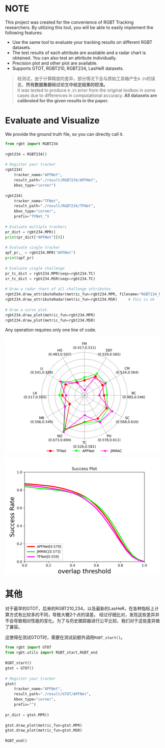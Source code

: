 
# NOTE

This project was created for the convenience of RGBT Tracking researchers. By utilizing this tool, you will be able to easily implement the following features:

- Use the same tool to evaluate your tracking results on different RGBT datasets.
- The test results of each attribute are available and a radar chart is obtained. You can also test an attribute individually.
- Precision plot and other plot are available.
- Supports GTOT, RGBT210, RGBT234, LasHeR datasets.

> 经测试，由于计算精度的差异，部分情况下会与原始工具箱产生`0.1%`的误差。**所有数据集都经过论文中给定结果的校准。** <br>
> It was tested to produce `0.1%` error from the original toolbox in some cases due to differences in computational accuracy. **All datasets are calibrated for the given results in the paper.**

# Evaluate and Visualize

We provide the ground truth file, so you can directly call it.

```python
from rgbt import RGBT234

rgbt234 = RGBT234()

# Register your tracker
rgbt234(
    tracker_name="APFNet", 
    result_path="./result/RGBT234/APFNet", 
    bbox_type="corner")

rgbt234(
    tracker_name="TFNet", 
    result_path="./result/RGBT234/TFNet", 
    bbox_type="corner",
    prefix="TFNet_")

# Evaluate multiple trackers
pr_dict = rgbt234.MPR()
print(pr_dict["APFNet"][0])

# Evaluate single tracker
apf_pr,_ = rgbt234.MPR("APFNet")
print(apf_pr)

# Evaluate single challenge
pr_tc_dict = rgbt234.MPR(seqs=rgbt234.TC)
sr_tc_dict = rgbt234.MSR(seqs=rgbt234.TC)

# Draw a radar chart of all challenge attributes
rgbt234.draw_attributeRadar(metric_fun=rgbt234.MPR, filename="RGBT234_MPR_radar.png")
rgbt234.draw_attributeRadar(metric_fun=rgbt234.MSR)     # this is ok

# Draw a curve plot.
rgbt234.draw_plot(metric_fun=rgbt234.MPR)
rgbt234.draw_plot(metric_fun=rgbt234.MSR)
```

Any operation requires only one line of code.

![image0](RGBT234_MSR_radar.png)

![image1](RGBT234_MSR_plot.png)


# 其他

对于最早的GTOT，后来的RGBT210,234，以及最新的LasHeR，在各种指标上计算方式有比较多的不同，导致大概2个点的误差。
经过仔细比对，发现这些差异并不会导致相对性能的变化。为了与历史跟踪器进行公平比较，我们对于这些差异做了兼容。

这使得在测试GTOT时，需要在测试前额外调用`RGBT_start()`。

```python
from rgbt import GTOT
from rgbt.utils import RGBT_start,RGBT_end

RGBT_start()
gtot = GTOT()

# Register your tracker
gtot(
    tracker_name="APFNet",
    result_path="./result/GTOT/APFNet", 
    bbox_type="corner",
    prefix="")

pr_dict = gtot.MPR()

gtot.draw_plot(metric_fun=gtot.MPR)
gtot.draw_plot(metric_fun=gtot.MSR)

RGBT_end()
```